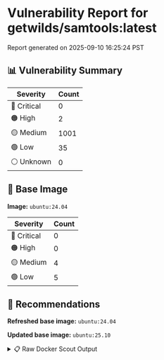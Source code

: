 # Vulnerability Report for getwilds/samtools:latest

Report generated on 2025-09-10 16:25:24 PST

## 📊 Vulnerability Summary

| Severity | Count |
|----------|-------|
| 🔴 Critical | 0 |
| 🟠 High | 2 |
| 🟡 Medium | 1001 |
| 🟢 Low | 35 |
| ⚪ Unknown | 0 |

## 🐳 Base Image

**Image:** `ubuntu:24.04`

| Severity | Count |
|----------|-------|
| 🔴 Critical | 0 |
| 🟠 High | 0 |
| 🟡 Medium | 4 |
| 🟢 Low | 5 |

## 🔄 Recommendations

**Refreshed base image:** `ubuntu:24.04`

**Updated base image:** `ubuntu:25.10`

<details>
<summary>📋 Raw Docker Scout Output</summary>

```text
Target               │  getwilds/samtools:latest  │    0C     2H   1001M    35L   
    digest             │  24aedc580d6b                      │                               
  Base image           │  ubuntu:24.04                      │    0C     0H     4M     5L    
  Refreshed base image │  ubuntu:24.04                      │    0C     0H     4M     5L    
                       │                                    │                               
  Updated base image   │  ubuntu:25.10                      │    0C     0H     0M     0L    
                       │                                    │                  -4     -5    

What's next:
    View vulnerabilities → docker scout cves getwilds/samtools:latest
    View base image update recommendations → docker scout recommendations getwilds/samtools:latest
    Include policy results in your quickview by supplying an organization → docker scout quickview getwilds/samtools:latest --org <organization>
```
</details>
